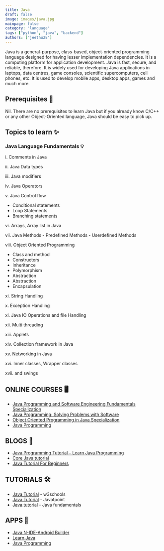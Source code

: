 ```yaml
---
title: Java
draft: false
image: images/java.jpg
mainpage: false
category: "language"
tags: ["python", "java", "backend"]
authors: ["jeethu28"]
---
```


Java is a general-purpose, class-based, object-oriented programming language designed for having lesser implementation dependencies. It is a computing platform for application development. Java is fast, secure, and reliable, therefore. It is widely used for developing Java applications in laptops, data centres, game consoles, scientific supercomputers, cell phones, etc. It is used to develop mobile apps, desktop apps, games and much more.

## Prerequisites 💎

Nil. There are no prerequisites to learn Java but if you already know C/C++ or any other Object-Oriented language, Java should be easy to pick up.

## Topics to learn ✨

### Java Language Fundamentals 💡

i. Comments in Java

ii. Java Data types

iii. Java modifiers

iv. Java Operators

v. Java Control flow

- Conditional statements
- Loop Statements
- Branching statements

vi. Arrays, Array list in Java

vii. Java Methods - Predefined Methods - Userdefined Methods

viii. Object Oriented Programming

- Class and method
- Constructors
- Inheritance
- Polymorphism
- Abstraction
- Abstraction
- Encapsulation

xi. String Handling

x. Exception Handling

xi. Java IO Operations and file Handling

xii. Multi threading

xiii. Applets

xiv. Collection framework in Java

xv. Networking in Java

xvi. Inner classes, Wrapper classes

xvii. and swings

## ONLINE COURSES 🖥️

- [Java Programming and Software Engineering Fundamentals Specialization](https://www.coursera.org/specializations/java-programming)
- [Java Programming: Solving Problems with Software](https://www.coursera.org/learn/java-programming)
- [Object Oriented Programming in Java Specialization](https://www.coursera.org/specializations/object-oriented-programming)
- [Java Programming](https://www.greatlearning.in/academy/learn-for-free/courses/java-programming)

## BLOGS 📝

- [Java Programming Tutorial – Learn Java Programming](https://intellipaat.com/blog/tutorial/java-tutorial/)
- [Core Java tutorial](https://www.startertutorials.com/corejava/)
- [Java Tutorial For Beginners](https://www.edureka.co/blog/java-tutorial/)

## TUTORIALS 🛠️

- [Java Tutorial](https://www.w3schools.com/java/) - w3schools
- [Java Tutorial](https://www.javatpoint.com/java-tutorial) - Javatpoint
- [Java tutorial](https://www.udemy.com/course/java-tutorial/) - Java fundamentals

## APPS 🚀

- [Java N-IDE-Android Builder](https://play.google.com/store/apps/details?id=com.duy.compiler.javanide)
- [Learn Java](https://play.google.com/store/apps/details?id=ab.java.programming)
- [Java Programming](https://play.google.com/store/apps/details?id=kasper.java.programming)
